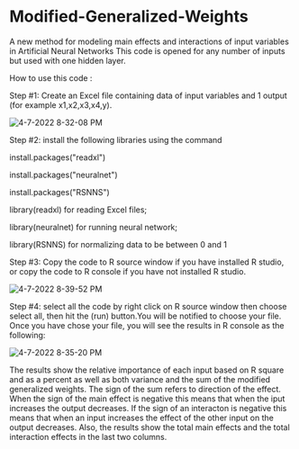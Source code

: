 # Modified-Generalized-Weights
A new method for modeling main effects and interactions of input variables in Artificial Neural Networks
This code is opened for any number of inputs but used with one hidden layer. 

How to use this code :

Step #1: Create an Excel file containing data of input variables and 1 output (for example x1,x2,x3,x4,y).

![4-7-2022 8-32-08 PM](https://user-images.githubusercontent.com/95976623/162275612-d941eab0-1dc3-4737-a30b-79f8fb11f979.jpg)


Step #2: install the following libraries using the command 

install.packages("readxl")

install.packages("neuralnet")

install.packages("RSNNS") 

library(readxl) for reading Excel files;

library(neuralnet) for running neural network;

library(RSNNS) for normalizing data to be between 0 and 1

Step #3: Copy the code to R source window if you have installed R studio, or copy the code to R console if you have not installed R studio.

![4-7-2022 8-39-52 PM](https://user-images.githubusercontent.com/95976623/162273927-fdd4cea0-6958-4ec1-a5b8-dafd7514ee33.jpg)


Step #4: select all the code by right click  on R source window then choose select all, then hit the (run) button.You will be notified to choose your file. Once you have chose your file, you will see the results in R console as the following:

![4-7-2022 8-35-20 PM](https://user-images.githubusercontent.com/95976623/162274078-bc3a30f1-e36b-4dd0-9c5d-08b3a7d08731.jpg)

The results show the relative importance of each input based on R square and as a percent as well as both variance and the sum of the modified generalized weights.
The sign of the sum refers to direction of the effect. When the sign of the main effect is negative this means that when the iput increases the output decreases. If the sign of an interacton is negative this means that when an input increases the effect of the other input on the output decreases. Also, the results show the total main effects and the total interaction effects in the last two columns.


